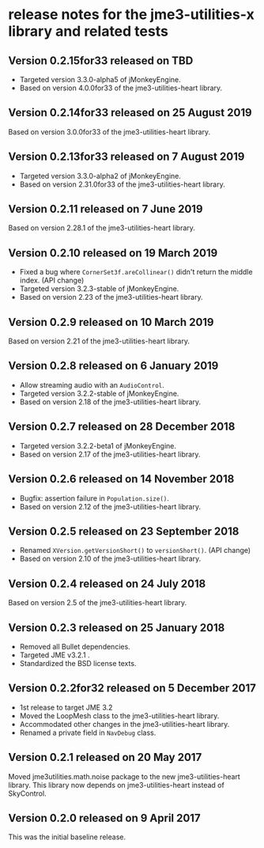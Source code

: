 # release notes for the jme3-utilities-x library and related tests

## Version 0.2.15for33 released on TBD

 + Targeted version 3.3.0-alpha5 of jMonkeyEngine.
 + Based on version 4.0.0for33 of the jme3-utilities-heart library.

## Version 0.2.14for33 released on 25 August 2019

Based on version 3.0.0for33 of the jme3-utilities-heart library.

## Version 0.2.13for33 released on 7 August 2019

 + Targeted version 3.3.0-alpha2 of jMonkeyEngine.
 + Based on version 2.31.0for33 of the jme3-utilities-heart library.

## Version 0.2.11 released on 7 June 2019

Based on version 2.28.1 of the jme3-utilities-heart library.

## Version 0.2.10 released on 19 March 2019

 + Fixed a bug where `CornerSet3f.areCollinear()` didn't return the
   middle index. (API change)
 + Targeted version 3.2.3-stable of jMonkeyEngine.
 + Based on version 2.23 of the jme3-utilities-heart library.

## Version 0.2.9 released on 10 March 2019

Based on version 2.21 of the jme3-utilities-heart library.

## Version 0.2.8 released on 6 January 2019

 + Allow streaming audio with an `AudioControl`.
 + Targeted version 3.2.2-stable of jMonkeyEngine.
 + Based on version 2.18 of the jme3-utilities-heart library.

## Version 0.2.7 released on 28 December 2018

 + Targeted version 3.2.2-beta1 of jMonkeyEngine.
 + Based on version 2.17 of the jme3-utilities-heart library.

## Version 0.2.6 released on 14 November 2018

 + Bugfix: assertion failure in `Population.size()`.
 + Based on version 2.12 of the jme3-utilities-heart library.

## Version 0.2.5 released on 23 September 2018

 + Renamed `XVersion.getVersionShort()` to `versionShort()`. (API change)
 + Based on version 2.10 of the jme3-utilities-heart library.

## Version 0.2.4 released on 24 July 2018

Based on version 2.5 of the jme3-utilities-heart library.

## Version 0.2.3 released on 25 January 2018

 + Removed all Bullet dependencies.
 + Targeted JME v3.2.1 .
 + Standardized the BSD license texts.

## Version 0.2.2for32 released on 5 December 2017

 + 1st release to target JME 3.2
 + Moved the LoopMesh class to the jme3-utilities-heart library.
 + Accommodated other changes in the jme3-utilities-heart library.
 + Renamed a private field in `NavDebug` class.

## Version 0.2.1 released on 20 May 2017

Moved jme3utilities.math.noise package to the new jme3-utilities-heart library.
This library now depends on jme3-utilities-heart instead of SkyControl.

## Version 0.2.0 released on 9 April 2017

This was the initial baseline release.